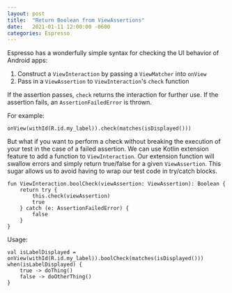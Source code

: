 ```yaml
---
layout: post
title:  "Return Boolean from ViewAssertions"
date:   2021-01-11 12:00:00 -0600
categories: Espresso
---
```


Espresso has a wonderfully simple syntax for checking the UI behavior of Android apps:

1. Construct a `ViewInteraction` by passing a `ViewMatcher` into `onView`
2. Pass in a `ViewAssertion` to `ViewInteraction`'s `check` function

If the assertion passes, `check` returns the interaction for further use. If the assertion fails, an `AssertionFailedError` is thrown.

For example:

```
onView(withId(R.id.my_label)).check(matches(isDisplayed()))
```

But what if you want to perform a check without breaking the execution of your test in the case of a failed assertion. We can use Kotlin extension feature to add a function to `ViewInteraction`. Our extension function will swallow errors and simply return true/false for a given `ViewAssertion`. This sugar allows us to avoid having to wrap our test code in try/catch blocks.

```
fun ViewInteraction.boolCheck(viewAssertion: ViewAssertion): Boolean {
    return try {
        this.check(viewAssertion)
        true
    } catch (e: AssertionFailedError) {
        false
    }
}
```

Usage:

```
val isLabelDisplayed = onView(withId(R.id.my_label)).boolCheck(matches(isDisplayed()))
when(isLabelDisplayed) {
    true -> doThing()
    false -> doOtherThing()
}
```
